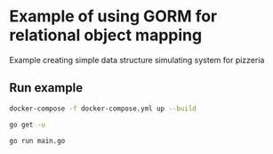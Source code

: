 
# Example of using GORM for relational object mapping

Example creating simple data structure simulating system for pizzeria

## Run example

```sh
docker-compose -f docker-compose.yml up --build
```

```sh
go get -u
```

```sh
go run main.go
```
